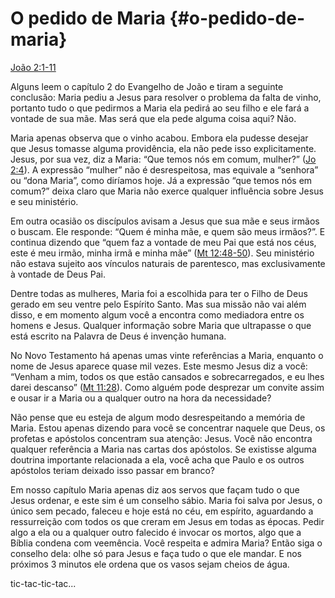 # O pedido de Maria {#o-pedido-de-maria}

[João 2:1-11](http://bibliaonline.com.br/acf/jo/2/1-11)

Alguns leem o capítulo 2 do Evangelho de João e tiram a seguinte conclusão: Maria pediu a Jesus para resolver o problema da falta de vinho, portanto tudo o que pedirmos a Maria ela pedirá ao seu filho e ele fará a vontade de sua mãe. Mas será que ela pede alguma coisa aqui? Não.

Maria apenas observa que o vinho acabou. Embora ela pudesse desejar que Jesus tomasse alguma providência, ela não pede isso explicitamente. Jesus, por sua vez, diz a Maria: “Que temos nós em comum, mulher?” ([Jo 2:4](http://bibliaonline.com.br/acf/jo/2/4)). A expressão “mulher” não é desrespeitosa, mas equivale a “senhora” ou “dona Maria”, como diríamos hoje. Já a expressão “que temos nós em comum?” deixa claro que Maria não exerce qualquer influência sobre Jesus e seu ministério.

Em outra ocasião os discípulos avisam a Jesus que sua mãe e seus irmãos o buscam. Ele responde: “Quem é minha mãe, e quem são meus irmãos?”. E continua dizendo que “quem faz a vontade de meu Pai que está nos céus, este é meu irmão, minha irmã e minha mãe” ([Mt 12:48-50](http://bibliaonline.com.br/acf/mt/12/48-50)). Seu ministério não estava sujeito aos vínculos naturais de parentesco, mas exclusivamente à vontade de Deus Pai.

Dentre todas as mulheres, Maria foi a escolhida para ter o Filho de Deus gerado em seu ventre pelo Espírito Santo. Mas sua missão não vai além disso, e em momento algum você a encontra como mediadora entre os homens e Jesus. Qualquer informação sobre Maria que ultrapasse o que está escrito na Palavra de Deus é invenção humana.

No Novo Testamento há apenas umas vinte referências a Maria, enquanto o nome de Jesus aparece quase mil vezes. Este mesmo Jesus diz a você: “Venham a mim, todos os que estão cansados e sobrecarregados, e eu lhes darei descanso” ([Mt 11:28](http://bibliaonline.com.br/acf/mt/11/28)). Como alguém pode desprezar um convite assim e ousar ir a Maria ou a qualquer outro na hora da necessidade?

Não pense que eu esteja de algum modo desrespeitando a memória de Maria. Estou apenas dizendo para você se concentrar naquele que Deus, os profetas e apóstolos concentram sua atenção: Jesus. Você não encontra qualquer referência a Maria nas cartas dos apóstolos. Se existisse alguma doutrina importante relacionada a ela, você acha que Paulo e os outros apóstolos teriam deixado isso passar em branco?

Em nosso capítulo Maria apenas diz aos servos que façam tudo o que Jesus ordenar, e este sim é um conselho sábio. Maria foi salva por Jesus, o único sem pecado, faleceu e hoje está no céu, em espírito, aguardando a ressurreição com todos os que creram em Jesus em todas as épocas. Pedir algo a ela ou a qualquer outro falecido é invocar os mortos, algo que a Bíblia condena com veemência. Você respeita e admira Maria? Então siga o conselho dela: olhe só para Jesus e faça tudo o que ele mandar. E nos próximos 3 minutos ele ordena que os vasos sejam cheios de água.

tic-tac-tic-tac...